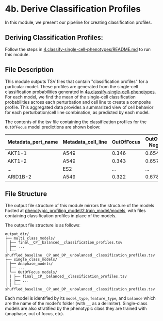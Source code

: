 # 4b. Derive Classification Profiles

In this module, we present our pipeline for creating classification profiles.

## Deriving Classification Profiles:

Follow the steps in [4.classify-single-cell-phenotypes/README.md](../README.md) to run this module.

## File Description

This module outputs TSV files that contain "classification profiles" for a particular model.
These profiles are generated from the single-cell classification probabilities generated in [4a.classify-single-cell-phenotypes](../4a.classify-single-cell-phenotypes/).
For each model, we find the mean of the single-cell classification probabilities across each perturbation and cell line to create a composite profile.
This aggregated data provides a summarized view of cell behavior for each perturbation/cell line combination, as predicted by each model.

The contents of the tsv file containing the classification profiles for the `OutOfFocus` model predictions are shown below:

| Metadata_pert_name | Metadata_cell_line | OutOfFocus | OutOfFocus Negative |
|--------------------|--------------------|------------|---------------------|
| AKT1-1             | A549               | 0.346      | 0.654               |
| AKT1-2             | A549               | 0.343      | 0.657               |
| ...          | ES2               | ...      | ...               |
| ARID1B-2           | A549               | 0.322      | 0.678               |

## File Structure

The output file structure of this module mirrors the structure of the models hosted at [phenotypic_profiling_model/2.train_model/models](https://github.com/WayScience/phenotypic_profiling_model/tree/main/2.train_model/models), with files containing classification profiles in place of the models.

The output file structure is as follows:

```
output_dir/
├── multi_class_models/
│ ├── final__CP__balanced__classification_profiles.tsv
│ ├── ...
│ └── shuffled_baseline__CP_and_DP__unbalanced__classification_profiles.tsv
├── single_class_models/
│ ├── Anaphase_models/
│ ├── ...
│ └── OutOfFocus_models/
│ | ├── final__CP__balanced__classification_profiles.tsv
│ | ├── ...
│ | └── shuffled_baseline__CP_and_DP__unbalanced__classification_profiles.tsv
```

Each model is identified by its `model_type`, `feature_type`, and `balance` which are the name of the model's folder (with `__` as a delimiter).
Single-class models are also stratified by the phenotypic class they are trained with (anaphase, out of focus, etc).